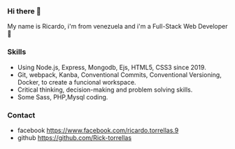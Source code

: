 ### Hi there 👋

My name is Ricardo, i'm from venezuela and i'm a Full-Stack Web Developer :muscle: <br>

### Skills

* Using Node.js, Express, Mongodb, Ejs, HTML5, CSS3 since 2019. <br>
* Git, webpack, Kanba, Conventional Commits, Conventional Versioning, Docker, to create a funcional workspace. <br>
* Critical thinking, decision-making and problem solving skills. <br>
* Some Sass, PHP,Mysql coding. <br>

### Contact

- facebook https://www.facebook.com/ricardo.torrellas.9 <br>
- github https://github.com/Rick-torrellas <br>
 <!--
**Rick-torrellas/Rick-torrellas** is a ✨ _special_ ✨ repository because its `README.md` (this file) appears on your GitHub profile.

Here are some ideas to get you started:

- 🔭 I’m currently working on ...
- 🌱 I’m currently learning ...
- 👯 I’m looking to collaborate on ...
- 🤔 I’m looking for help with ...
- 💬 Ask me about ...
- 📫 How to reach me: ...
- 😄 Pronouns: ...
- ⚡ Fun fact: ...
-->
